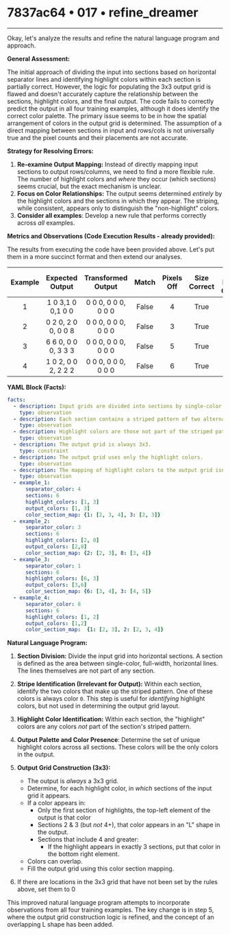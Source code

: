 # 7837ac64 • 017 • refine_dreamer

---
Okay, let's analyze the results and refine the natural language program and approach.

**General Assessment:**

The initial approach of dividing the input into sections based on horizontal separator lines and identifying highlight colors within each section is partially correct. However, the logic for populating the 3x3 output grid is flawed and doesn't accurately capture the relationship between the sections, highlight colors, and the final output. The code fails to correctly predict the output in all four training examples, although it does identify the correct color palette. The primary issue seems to be in how the spatial arrangement of colors in the output grid is determined. The assumption of a direct mapping between sections in input and rows/cols is not universally true and the pixel counts and their placements are not accurate.

**Strategy for Resolving Errors:**

1.  **Re-examine Output Mapping:** Instead of directly mapping input sections to output rows/columns, we need to find a more flexible rule. The number of highlight colors and *where* they occur (which sections) seems crucial, but the exact mechanism is unclear.
2.  **Focus on Color Relationships:** The output seems determined *entirely* by the highlight colors and the sections in which they appear. The striping, while consistent, appears only to distinguish the "non-highlight" colors.
3.  **Consider all examples**: Develop a new rule that performs correctly across *all* examples.

**Metrics and Observations (Code Execution Results - already provided):**

The results from executing the code have been provided above. Let's put them in a more succinct format and then extend our analyses.

| Example | Expected Output | Transformed Output | Match | Pixels Off | Size Correct | Color Palette Correct | Correct Pixel Counts |
| :-----: | :-------------: | :----------------: | :---: | :--------: | :----------: | :------------------: | :------------------: |
|    1    |    1 0 3,1 0 0,1 0 0     |     0 0 0, 0 0 0, 0 0 0   | False |     4      |     True     |         True         |        False         |
|    2    |     0 2 0, 2 0 0, 0 0 8    |       0 0 0, 0 0 0, 0 0 0   | False |     3      |     True     |         True         |        False         |
|    3    |     6 6 0, 0 0 0, 3 3 3    |    0 0 0, 0 0 0, 0 0 0      | False |     5      |     True     |         True         |        False         |
|    4    |     1 0 2, 0 0 2, 2 2 2    |    0 0 0, 0 0 0, 0 0 0     | False |     6      |     True     |         True         |        False         |

**YAML Block (Facts):**

```yaml
facts:
  - description: Input grids are divided into sections by single-color horizontal lines.
    type: observation
  - description: Each section contains a striped pattern of two alternating colors, one always being 0.
    type: observation
  - description: Highlight colors are those not part of the striped pattern in a section.
    type: observation
  - description: The output grid is always 3x3.
    type: constraint
  - description: The output grid uses only the highlight colors.
    type: observation
  - description: The mapping of highlight colors to the output grid isn't a simple section-to-row/column correspondence.
    type: observation
  - example_1:
      separator_color: 4
      sections: 6
      highlight_colors: [1, 3]
      output_colors: [1, 3]
      color_section_map: {1: [2, 3, 4], 3: [2, 3]}
  - example_2:
      separator_color: 3
      sections: 6
      highlight_colors: [2, 8]
      output_colors: [2,8]
      color_section_map: {2: [2, 3], 8: [3, 4]}
  - example_3:
      separator_color: 1
      sections: 6
      highlight_colors: [6, 3]
      output_colors: [3,6]
      color_section_map: {6: [3, 4], 3: [4, 5]}
  - example_4:
      separator_color: 8
      sections: 6
      highlight_colors: [1, 2]
      output_colors: [1,2]
      color_section_map:  {1: [2, 3], 2: [2, 3, 4]}

```

**Natural Language Program:**

1.  **Section Division:** Divide the input grid into horizontal sections. A section is defined as the area between single-color, full-width, horizontal lines. The lines themselves are not part of any section.

2.  **Stripe Identification (Irrelevant for Output):** Within each section, identify the two colors that make up the striped pattern. One of these colors is always color `0`. This step is useful for *identifying* highlight colors, but not used in determining the output grid layout.

3.  **Highlight Color Identification:** Within each section, the "highlight" colors are any colors *not* part of the section's striped pattern.

4. **Output Palette and Color Presence**: Determine the set of unique highlight colors across all sections. These colors will be the only colors in the output.

5.  **Output Grid Construction (3x3):**
    *   The output is *always* a 3x3 grid.
    * Determine, for each highlight color, in *which* sections of the input grid it appears.
    * If a color appears in:
        - Only the first section of highlights, the top-left element of the output
          is that color
        - Sections 2 & 3 (but *not* 4+), that color appears in an "L" shape in the
          output.
        - Sections that include 4 and greater:
          - If the highlight appears in exactly 3 sections, put that color in the bottom
            right element.
    * Colors can overlap.
    * Fill the output grid using this color section mapping.

6. If there are locations in the 3x3 grid that have not been set by the rules
   above, set them to 0

This improved natural language program attempts to incorporate observations from all four training examples. The key change is in step 5, where the output grid construction logic is refined, and the concept of an overlapping L shape has been added.

